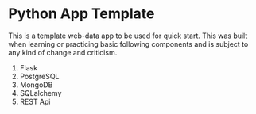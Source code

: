 <html>
  <h1>Python App Template</h1>
  <p>This is a template web-data app to be used for quick start. This was built when learning or practicing basic following components and is subject to any kind of change and criticism.</p>
  <ol>
     <li>Flask</li>
     <li>PostgreSQL</li>
     <li>MongoDB</li>
     <li>SQLalchemy</li>
     <li>REST Api</li>
  </ol>
 </html>
